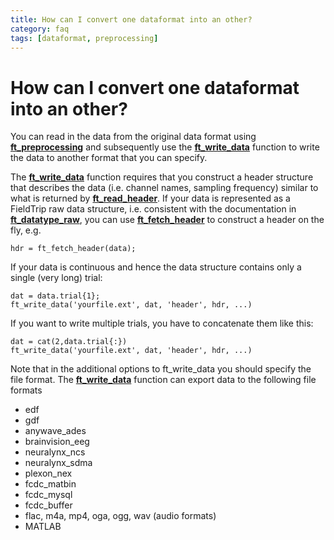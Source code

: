 ```yaml
---
title: How can I convert one dataformat into an other?
category: faq
tags: [dataformat, preprocessing]
---
```


# How can I convert one dataformat into an other?

You can read in the data from the original data format using **[ft_preprocessing](/reference/ft_preprocessing)** and subsequently use the **[ft_write_data](/reference/fileio/ft_write_data)** function to write the data to another format that you can specify.

The **[ft_write_data](/reference/fileio/ft_write_data)** function requires that you construct a header structure that describes the data (i.e. channel names, sampling frequency) similar to what is returned by **[ft_read_header](/reference/fileio/ft_read_header)**. If your data is represented as a FieldTrip raw data structure, i.e. consistent with the documentation in **[ft_datatype_raw](/reference/utilities/ft_datatype_raw)**, you can use **[ft_fetch_header](/reference/utilities/ft_fetch_header)** to construct a header on the fly, e.g.

    hdr = ft_fetch_header(data);

If your data is continuous and hence the data structure contains only a single (very long) trial:

    dat = data.trial{1};
    ft_write_data('yourfile.ext', dat, 'header', hdr, ...)

If you want to write multiple trials, you have to concatenate them like this:

    dat = cat(2,data.trial{:})
    ft_write_data('yourfile.ext', dat, 'header', hdr, ...)

Note that in the additional options to ft_write_data you should specify the file format. The **[ft_write_data](/reference/fileio/ft_write_data)** function can export data to the following file formats

- edf
- gdf
- anywave_ades
- brainvision_eeg
- neuralynx_ncs
- neuralynx_sdma
- plexon_nex
- fcdc_matbin
- fcdc_mysql
- fcdc_buffer
- flac, m4a, mp4, oga, ogg, wav (audio formats)
- MATLAB
